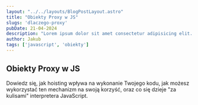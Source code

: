 ```yaml
---
layout: "../../layouts/BlogPostLayout.astro"
title: "Obiekty Proxy w JS"
slugs: 'dlaczego-proxy'
pubDate: 21-04-2024
description: "Lorem ipsum dolor sit amet consectetur adipisicing elit. Dolorum, fugiat recusandae! Earum sequi delectus aliquid minus autem odio,"
author: Jakub
tags: ['javascript', 'obiekty']
---
```



## Obiekty Proxy w JS

Dowiedz się, jak hoisting wpływa na wykonanie Twojego kodu, jak możesz wykorzystać ten mechanizm na swoją korzyść, oraz co się dzieje "za kulisami" interpretera JavaScript.
